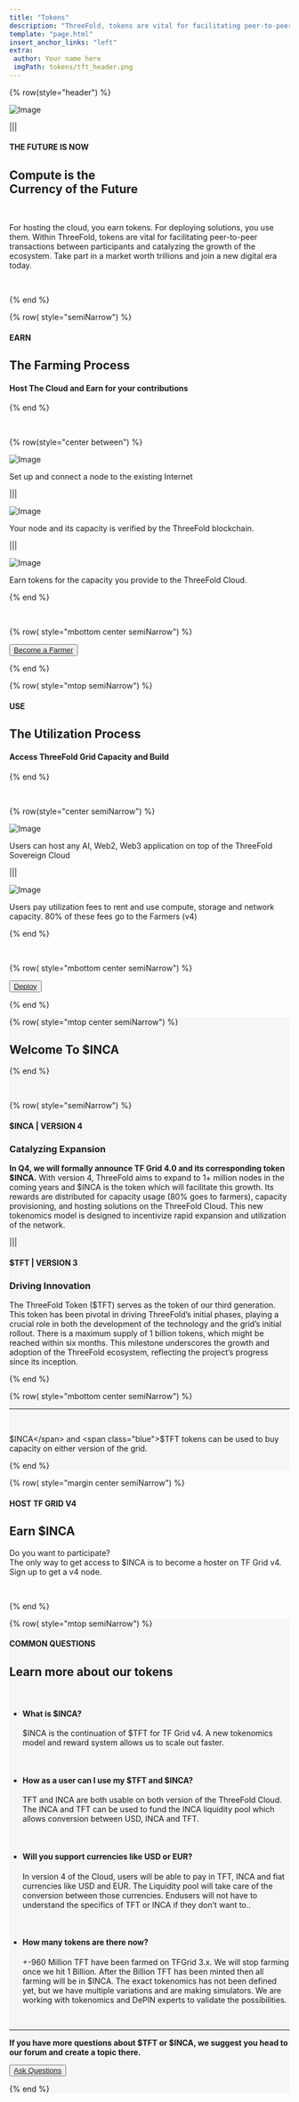 ```yaml
---
title: "Tokens"
description: "ThreeFold, tokens are vital for facilitating peer-to-peer transactions between participants and catalyzing the growth of the ecosystem." # quotation marks to allow colons where used
template: "page.html"
insert_anchor_links: "left"
extra:
 author: Your name here
 imgPath: tokens/tft_header.png
---
```



<!-- section 1 (header) -->
<div class="container mx-auto">


{% row(style="header") %}




![Image](token_hero.png#mx-auto)




|||


#### <span class="text-xl subtitle">THE FUTURE IS NOW</span>


## **<span class="blue">Compute</span> is the <br> Currency of the <span class="blue">Future</span>**


<br>


For hosting the cloud, you earn tokens. For deploying solutions, you use them. Within ThreeFold, tokens are vital for facilitating peer-to-peer transactions between participants and catalyzing the growth of the ecosystem. Take part in a market worth trillions and join a new digital era today.


<br>




<!-- <button class="blue_b">[Buy Tokens](https://manual.grid.tf/documentation/threefold_token/threefold_token.html#buy-and-sell-tft)</button> -->




{% end %}










<!-- section 2 arming Process -->


{% row( style="semiNarrow") %}


#### <span class="green_text font-semibold">EARN</span>


## **The Farming Process**


#### <span class="blue">Host The Cloud </span> and <span class="blue">Earn</span> for your contributions


{% end %}


<br>


{% row(style="center between") %}


<div class="shadow-md rounded-md my-8">


![Image](host_node.png#mx-auto)


</div>




Set up and connect a node to the existing Internet


|||


<div class="shadow-md rounded-md my-8">


![Image](offer_capacity.png#mx-auto)


</div>


Your node and its capacity is verified by the ThreeFold blockchain.


|||


<div class="shadow-md rounded-md my-8">


![Image](earn_rewards.png#mx-auto)


</div>




Earn tokens for the capacity you provide to the ThreeFold Cloud.


{% end %}


<br>


{% row( style="mbottom center semiNarrow") %}


<button class="green">[Become a Farmer](/host)</button>


{% end %}










<!-- section 3 Utilization Process -->


{% row( style="mtop semiNarrow") %}


#### <span class="green_text font-semibold">USE</span>


## **The Utilization Process**


#### <span class="blue">Access  </span> ThreeFold Grid Capacity and <span class="blue">Build</span>


{% end %}


<br>


{% row(style="center semiNarrow") %}


<div class="shadow-md rounded-md my-8">


![Image](utili_1.png#mx-auto)


</div>




Users can host any AI, Web2, Web3 application on top of the ThreeFold Sovereign Cloud


|||




<div class="shadow-md rounded-md my-8">


![Image](utili_2.png#mx-auto)


</div>


Users pay utilization fees to rent and use compute, storage and network capacity. 80% of these fees go to the Farmers (v4)




{% end %}


<br>


{% row( style="mbottom center semiNarrow") %}


<button class="green">[Deploy](/deploy)</button>


{% end %}


</div>




<!-- section 4 two token -->


<div style="background-color:#F6F6F6">
<div class="container mx-auto">


{% row( style="mtop center semiNarrow") %}


## **Welcome To <span class="blue">$INCA</span>**


{% end %}


<br>






{% row( style="semiNarrow") %}






#### <span class="blue">$INCA | VERSION 4</span>


### **Catalyzing Expansion**


**In Q4, we will formally announce TF Grid 4.0 and its corresponding token $INCA.**
With version 4, ThreeFold aims to expand to 1+ million nodes in the coming years and $INCA is the token which will facilitate this growth. Its rewards are distributed for capacity usage (80% goes to farmers), capacity provisioning, and hosting solutions on the ThreeFold Cloud. This new tokenomics model is designed to incentivize rapid expansion and utilization of the network.


|||


#### <span class="green_text">$TFT | VERSION 3</span>


### **Driving Innovation**


The ThreeFold Token ($TFT) serves as the token of our third generation. This token has been pivotal in driving ThreeFold’s initial phases, playing a crucial role in both the development of the technology and the grid’s initial rollout. There is a maximum supply of 1 billion tokens, which might be reached within six months. This milestone underscores the growth and adoption of the ThreeFold ecosystem, reflecting the project’s progress since its inception.


{% end %}


{% row( style="mbottom center semiNarrow") %}


------------------------------------------------------


<br>


<span class="green_text">$INCA</span> and <span class="blue">$TFT</span> tokens can be used to buy capacity on either version of the grid.


{% end %}


</div>
</div>








<!-- section 5 our token -->


<div class="container mx-auto">


{% row( style="margin center semiNarrow") %}


#### <span class="green_text">HOST TF GRID V4</span>
## **Earn<span class="blue"> $INCA</span>**


Do you want to participate?<br>
The only way to get access to $INCA is to become a hoster on TF Grid v4.<br>
Sign up to get a v4 node.


<br>


<div data-tf-live="01J87QNSS5RHBZYQ0Q9VKK6WKC"></div><script src="//embed.typeform.com/next/embed.js"></script>


{% end %}


</div>






<!-- section 6 our token -->


<div style="background-color:#F6F6F6">
<div class="container mx-auto">


{% row( style="mtop semiNarrow") %}


#### <span class="green_text">COMMON QUESTIONS</span>


## **Learn more about <span class="blue">our tokens</span>**


<br>


- #### What is $INCA?
    $INCA is the continuation of $TFT for TF Grid v4. A new tokenomics model and reward system allows us to scale out faster.


<br>


- #### How as a user can I use my $TFT and $INCA?
    TFT and INCA are both usable on both version of the ThreeFold Cloud.
    The INCA and TFT can be used to fund the INCA liquidity pool which allows conversion between USD, INCA and TFT.


<br>


- #### Will you support currencies like USD or EUR?
    In version 4 of the Cloud, users will be able to pay in TFT, INCA and fiat currencies like USD and EUR. The Liquidity pool will take care of the conversion between those currencies. Endusers will not have to understand the specifics of TFT or INCA if they don’t want to..


<br>


- #### How many tokens are there now?
    +-960 Million TFT have been farmed on TFGrid 3.x. We will stop farming once we hit 1 Billion. After the Billion TFT has been minted then all farming will be in $INCA. The exact tokenomics has not been defined yet, but we have multiple variations and are making simulators. We are working with tokenomics and DePIN experts to validate the possibilities.


<br>


----------------------------


<div class="my-4 flex flex-col md:flex md:flex-row items-center justify-between">


**If you have more questions about $TFT or $INCA, we suggest you head to our forum and create a topic there.**


<button class="green">[Ask Questions](https://forum.threefold.io/)</button>


</div>




{% end %}


</div>
</div>